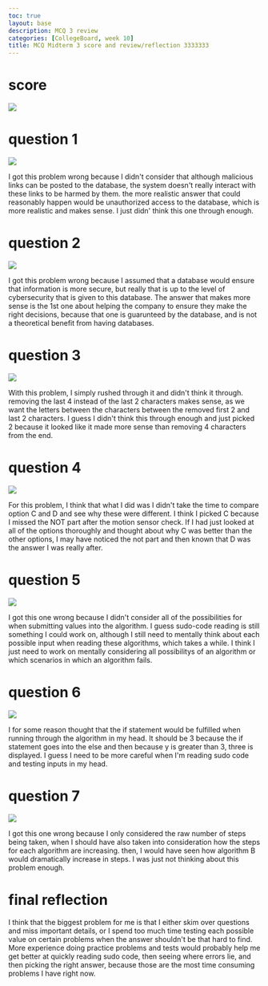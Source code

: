 ```yaml
---
toc: true
layout: base
description: MCQ 3 review
categories: [CollegeBoard, week 10]
title: MCQ Midterm 3 score and review/reflection 3333333
---
```


# score 

![]({{site.baseurl}}/images/try0.png)

# question 1

![]({{site.baseurl}}/images/try1.png)

I got this problem wrong because I didn't consider that although malicious links can be posted to the database, the system doesn't really interact with these links to be harmed by them. the more realistic answer that could reasonably happen would be unauthorized access to the database, which is more realistic and makes sense. I just didn' think this one through enough.

# question 2

![]({{site.baseurl}}/images/try2.png)

I got this problem wrong because I assumed that a database would ensure that information is more secure, but really that is up to the level of cybersecurity that is given to this database. The answer that makes more sense is the 1st one about helping the company to ensure they make the right decisions, because that one is guarunteed by the database, and is not a theoretical benefit from having databases.

# question 3

![]({{site.baseurl}}/images/try3.png)

With this problem, I simply rushed through it and didn't think it through. removing the last 4 instead of the last 2 characters makes sense, as we want the letters between the characters between the removed first 2 and last 2 characters. I guess I didn't think this through enough and just picked 2 because it looked like it made more sense than removing 4 characters from the end. 

# question 4

![]({{site.baseurl}}/images/try4.png)

For this problem, I think that what I did was I didn't take the time to compare option C and D and see why these were different. I think I picked C because I missed the NOT part after the motion sensor check. If I had just looked at all of the options thoroughly and thought about why C was better than the other options, I may have noticed the not part and then known that D was the answer I was really after.

# question 5

![]({{site.baseurl}}/images/try5.png)

I got this one wrong because I didn't consider all of the possibilities for when submitting values into the algorithm. I guess sudo-code reading is still something I could work on, although I still need to mentally think about each possible input when reading these algorithms, which takes a while. I think I just need to work on mentally considering all possibilitys of an algorithm or which scenarios in which an algorithm fails.

# question 6

![]({{site.baseurl}}/images/try6.png)

I for some reason thought that the if statement would be fulfilled when running through the algorithm in my head. It should be 3 because the if statement goes into the else and then because y is greater than 3, three is displayed. I guess I need to be more careful when I'm reading sudo code and testing inputs in my head.

# question 7

![]({{site.baseurl}}/images/try7.png)

I got this one wrong because I only considered the raw number of steps being taken, when I should have also taken into consideration how the steps for each algorithm are increasing. then, I would have seen how algorithm B would dramatically increase in steps. I was just not thinking about this problem enough.

# final reflection

I think that the biggest problem for me is that I either skim over questions and miss important details, or I spend too much time testing each possible value on certain problems when the answer shouldn't be that hard to find. More experience doing practice problems and tests would probably help me get better at quickly reading sudo code, then seeing where errors lie, and then picking the right answer, because those are the most time consuming problems I have right now.